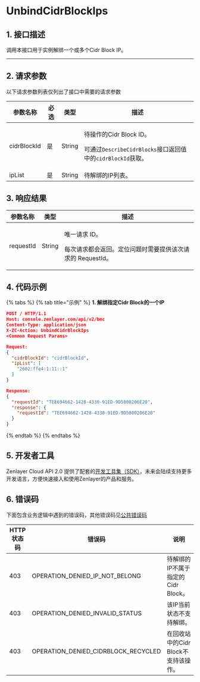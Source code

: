 # UnbindCidrBlockIps

## 1. 接口描述

调用本接口用于实例解绑一个或多个Cidr Block IP。

****

## 2. 请求参数

以下请求参数列表仅列出了接口中需要的请求参数

| 参数名称        | 必选 | 类型     | 描述                                                                                                   |
| ----------- | -- | ------ | ---------------------------------------------------------------------------------------------------- |
| cidrBlockId | 是  | String | <p>待操作的Cidr Block ID。</p><p>可通过<code>DescribeCidrBlocks</code>接口返回值中的<code>cidrBlockId</code>获取。</p> |
| ipList      | 是  | String | 待解绑的IP列表。                                                                                            |



## 3. 响应结果

| 参数名称      | 类型     | 描述                                                       |
| --------- | ------ | -------------------------------------------------------- |
| requestId | String | <p>唯一请求 ID。</p><p>每次请求都会返回。定位问题时需要提供该次请求的 RequestId。</p> |



## 4. 代码示例

{% tabs %}
{% tab title="示例" %}
**1. 解绑指定Cidr Block的一个IP**

```json
POST / HTTP/1.1
Host: console.zenlayer.com/api/v2/bmc
Content-Type: application/json
X-ZC-Action: UnbindCidrBlockIps
<Common Request Params>

Request:
{
  "cidrBlockId": "cidrBlockId",
  "ipList": [
    "2602:ffe4:1:11::1"
  ]
}

Response:
{
  "requestId": "TEE694662-1428-4330-91ED-9D5800206E20",
  "response": {
    "requestId": "TEE694662-1428-4330-91ED-9D5800206E20"
  }
}
```
{% endtab %}
{% endtabs %}



## 5. 开发者工具

Zenlayer Cloud API 2.0 提供了配套的[开发工具集（SDK）](../../api-introduction/sdk/)，未来会陆续支持更多开发语言，方便快速接入和使用Zenlayer的产品和服务。



## 6. 错误码

下面包含业务逻辑中遇到的错误码，其他错误码见[公共错误码](../../api-introduction/instruction/commonerrorcode.md)

| HTTP状态码 | 错误码                                    | 说明                      |
| ------- | -------------------------------------- | ----------------------- |
| 403     | OPERATION\_DENIED\_IP\_NOT\_BELONG     | 待解绑的IP不属于指定的Cidr Block。 |
| 403     | OPERATION\_DENIED\_INVALID\_STATUS     | 该IP当前状态不支持解绑。           |
| 403     | OPERATION\_DENIED\_CIDRBLOCK\_RECYCLED | 在回收站中的Cidr Block不支持该操作。 |
